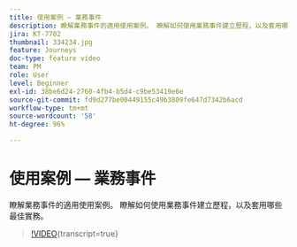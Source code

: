 ```yaml
---
title: 使用案例 — 業務事件
description: 瞭解業務事件的適用使用案例。 瞭解如何使用業務事件建立歷程，以及套用哪些最佳實務。
jira: KT-7702
thumbnail: 334234.jpg
feature: Journeys
doc-type: feature video
team: PM
role: User
level: Beginner
exl-id: 38be6d24-2760-4fb4-b5d4-c9be53419e6e
source-git-commit: fd9d277be00449155c49b3809fe647d7342b6acd
workflow-type: tm+mt
source-wordcount: '58'
ht-degree: 96%

---
```


# 使用案例 — 業務事件

瞭解業務事件的適用使用案例。 瞭解如何使用業務事件建立歷程，以及套用哪些最佳實務。

>[!VIDEO](https://video.tv.adobe.com/v/334234?quality=12&learn=on){transcript=true}
